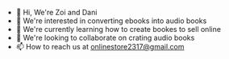 - 👋 Hi, We're Zoi and Dani
- 👀 We're interested in converting ebooks into audio books
- 🌱 We're currently learning how to create bookes to sell online
- 💞️ We're looking to collaborate on crating audio books
- 📫 How to reach us at onlinestore2317@gmail.com

<!---
onlinestore2317/onlinestore2317 is a ✨ special ✨ repository because its `README.md` (this file) appears on your GitHub profile.
You can click the Preview link to take a look at your changes.
--->
